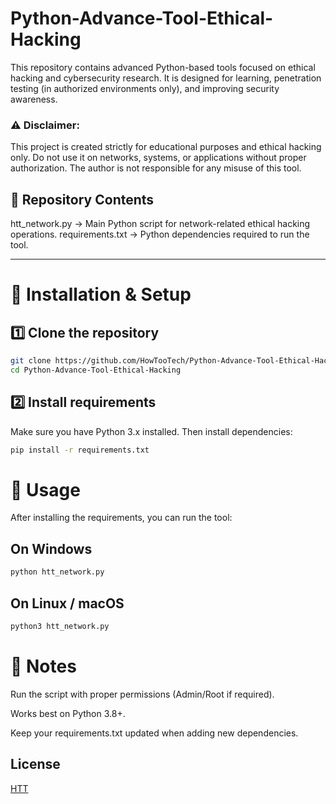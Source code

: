 # Python-Advance-Tool-Ethical-Hacking

This repository contains advanced Python-based tools focused on ethical hacking and cybersecurity research.
It is designed for learning, penetration testing (in authorized environments only), and improving security awareness.

### ⚠️ Disclaimer:
This project is created strictly for educational purposes and ethical hacking only.
Do not use it on networks, systems, or applications without proper authorization.
The author is not responsible for any misuse of this tool.

## 📂 Repository Contents

htt_network.py → Main Python script for network-related ethical hacking operations.
requirements.txt → Python dependencies required to run the tool.

---
# 🔧 Installation & Setup


## 1️⃣ Clone the repository

```bash
git clone https://github.com/HowTooTech/Python-Advance-Tool-Ethical-Hacking.git
cd Python-Advance-Tool-Ethical-Hacking
```

## 2️⃣ Install requirements
Make sure you have Python 3.x installed. Then install dependencies:
```bash
pip install -r requirements.txt
```

# 🚀 Usage
After installing the requirements, you can run the tool:
## On Windows
```bash
python htt_network.py
```

## On Linux / macOS
```bash
python3 htt_network.py
```

# 📌 Notes
Run the script with proper permissions (Admin/Root if required).

Works best on Python 3.8+.

Keep your requirements.txt updated when adding new dependencies.

## License

[HTT](https://howtootech.com/contact)
